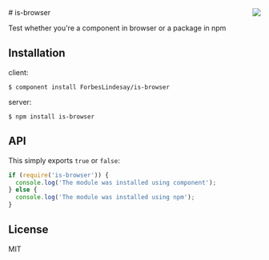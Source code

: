<img src="http://i.imgur.com/T9MsYS0.png" align="right"/>
# is-browser

  Test whether you're a component in browser or a package in npm

## Installation

  client:

    $ component install ForbesLindesay/is-browser

  server:

    $ npm install is-browser

## API

  This simply exports `true` or `false`:

```javascript
if (require('is-browser')) {
  console.log('The module was installed using component');
} else {
  console.log('The module was installed using npm');
}
```

## License

  MIT

